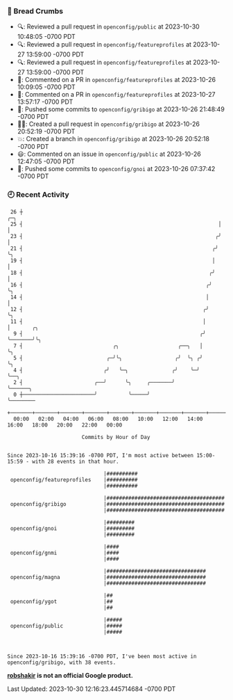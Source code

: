 ### 🍞 Bread Crumbs

 * 🔍: Reviewed a pull request in  `openconfig/public` at 2023-10-30 10:48:05 -0700 PDT
 * 🔍: Reviewed a pull request in  `openconfig/featureprofiles` at 2023-10-27 13:59:00 -0700 PDT
 * 🔍: Reviewed a pull request in  `openconfig/featureprofiles` at 2023-10-27 13:59:00 -0700 PDT
 * 💬: Commented on a PR in  `openconfig/featureprofiles` at 2023-10-26 10:09:05 -0700 PDT
 * 💬: Commented on a PR in  `openconfig/featureprofiles` at 2023-10-27 13:57:17 -0700 PDT
 * 🚢: Pushed some commits to `openconfig/gribigo` at 2023-10-26 21:48:49 -0700 PDT
 * ✍🏼: Created a pull request in `openconfig/gribigo` at 2023-10-26 20:52:19 -0700 PDT
 * 💥: Created a branch in `openconfig/gribigo` at 2023-10-26 20:52:18 -0700 PDT
 * 😃: Commented on an issue in `openconfig/public` at 2023-10-26 12:47:05 -0700 PDT
 * 🚢: Pushed some commits to `openconfig/gnoi` at 2023-10-26 07:37:42 -0700 PDT

### 🕘 Recent Activity
```
 26 ┼                                                               ╭─╮
 25 ┤                                                               │ │
 23 ┤                                                              ╭╯ │
 21 ┤                                                             ╭╯  ╰╮
 19 ┤                                                             │    │
 18 ┤                                                            ╭╯    │
 16 ┤                                                           ╭╯     ╰╮
 14 ┤                                                           │       │
 12 ┤                                                          ╭╯       ╰╮
 11 ┤                                                          │         │       ╭╮
  9 ┤                                                         ╭╯         ╰───────╯╰╮
  7 ┤                             ╭╮                   ╭──╮   │                    ╰╮
  5 ┤                           ╭─╯╰╮                 ╭╯  ╰╮ ╭╯                     ╰╮
  4 ┤                          ╭╯   ╰─╮              ╭╯    ╰─╯                       ╰──╮
  2 ┤                       ╭──╯      ╰╮     ╭───────╯                                  ╰──────╮
  0 ┼───────────────────────╯          ╰─────╯                                                 ╰────────
    +───────+───────+───────+───────+───────+───────+───────+───────+───────+───────+───────+───────+────
  00:00   02:00   04:00   06:00   08:00   10:00   12:00   14:00   16:00   18:00   20:00   22:00   00:00   

						Commits by Hour of Day


Since 2023-10-16 15:39:16 -0700 PDT, I'm most active between 15:00-15:59 - with 28 events in that hour.

```



```
                               |##########
 openconfig/featureprofiles    |##########
                               |##########

                               |######################################
 openconfig/gribigo            |######################################
                               |######################################

                               |#########
 openconfig/gnoi               |#########
                               |#########

                               |####
 openconfig/gnmi               |####
                               |####

                               |################################
 openconfig/magna              |################################
                               |################################

                               |##
 openconfig/ygot               |##
                               |##

                               |#####
 openconfig/public             |#####
                               |#####



Since 2023-10-16 15:39:16 -0700 PDT, I've been most active in openconfig/gribigo, with 38 events.

```
**[robshakir](mailto:robjs@google.com) is not an official Google product.**  


Last Updated: 2023-10-30 12:16:23.445714684 -0700 PDT
